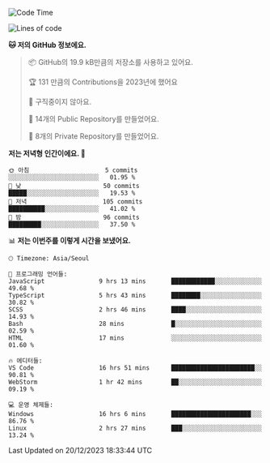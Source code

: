   <!--START_SECTION:waka-->
![Code Time](http://img.shields.io/badge/Code%20Time-315%20hrs%2037%20mins-blue)

![Lines of code](https://img.shields.io/badge/%EC%A0%80%EB%8A%94%20%EC%97%AC%ED%83%9C%EA%B9%8C%EC%A7%80%20-178.0%20thousand%20%EC%A4%84%EC%9D%98%20%EC%BD%94%EB%93%9C%EB%A5%BC%20%EC%9E%91%EC%84%B1%ED%96%88%EC%96%B4%EC%9A%94.-blue)

**🐱 저의 GitHub 정보에요.** 

> 📦 GitHub의 19.9 kB만큼의 저장소를 사용하고 있어요. 
 > 
> 🏆 131 만큼의 Contributions을 2023년에 했어요
 > 
> 🚫 구직중이지 않아요.
 > 
> 📜 14개의 Public Repository를 만들었어요. 
 > 
> 🔑 8개의 Private Repository를 만들었어요. 
 > 
**저는 저녁형 인간이에요. 🦉** 

```text
🌞 아침                     5 commits           ░░░░░░░░░░░░░░░░░░░░░░░░░   01.95 % 
🌆 낮　                     50 commits          █████░░░░░░░░░░░░░░░░░░░░   19.53 % 
🌃 저녁                     105 commits         ██████████░░░░░░░░░░░░░░░   41.02 % 
🌙 밤　                     96 commits          █████████░░░░░░░░░░░░░░░░   37.50 % 
```


📊 **저는 이번주를 이렇게 시간을 보냈어요.** 

```text
🕑︎ Timezone: Asia/Seoul

💬 프로그래밍 언어들: 
JavaScript               9 hrs 13 mins       ████████████░░░░░░░░░░░░░   49.68 % 
TypeScript               5 hrs 43 mins       ████████░░░░░░░░░░░░░░░░░   30.82 % 
SCSS                     2 hrs 46 mins       ████░░░░░░░░░░░░░░░░░░░░░   14.93 % 
Bash                     28 mins             █░░░░░░░░░░░░░░░░░░░░░░░░   02.59 % 
HTML                     17 mins             ░░░░░░░░░░░░░░░░░░░░░░░░░   01.60 % 

🔥 에디터들: 
VS Code                  16 hrs 51 mins      ███████████████████████░░   90.81 % 
WebStorm                 1 hr 42 mins        ██░░░░░░░░░░░░░░░░░░░░░░░   09.19 % 

💻 운영 체제들: 
Windows                  16 hrs 6 mins       ██████████████████████░░░   86.76 % 
Linux                    2 hrs 27 mins       ███░░░░░░░░░░░░░░░░░░░░░░   13.24 % 
```


 Last Updated on 20/12/2023 18:33:44 UTC
<!--END_SECTION:waka-->

